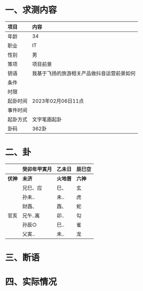 # 一、求测内容
|项目|内容|
|:-|:-|
|年龄|34|
|职业|IT|
|性别|男|
|策项|项目前景|
|钥语|我基于飞扬的旅游相关产品做抖音运营前景如何|
|条件||
|时限||
|起卦时间|2023年02月06日11点|
|事件时间||
|起卦方式|文字笔画起卦|
|卦码|362卦|

# 二、卦
||癸卯年甲寅月|乙未日|辰巳空|
|:-|:-|:-|:-|
|**伏神**|**未济**|**火地晋**|**六神**|
||兄巳、应|巳、|玄|
||孙未..|未..|虎|
||财酉、|酉、|蛇|
|官亥|兄午..离|卯..|勾|
||孙辰○|巳..|雀|
||父寅..|未..|龙|


# 三、断语

# 四、实际情况